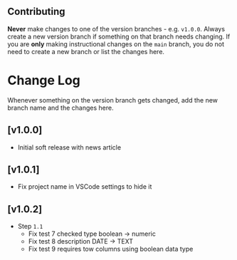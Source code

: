 ## Contributing

**Never** make changes to one of the version branches - e.g. `v1.0.0`. Always create a new version branch if something on that branch needs changing. If you are **only** making instructional changes on the `main` branch, you do not need to create a new branch or list the changes here.

# Change Log

Whenever something on the version branch gets changed, add the new branch name and the changes here.

## [v1.0.0]

- Initial soft release with news article

## [v1.0.1]

- Fix project name in VSCode settings to hide it

## [v1.0.2]

- Step `1.1`
  - Fix test 7 checked type boolean -> numeric
  - Fix test 8 description DATE -> TEXT
  - Fix test 9 requires tow columns using boolean data type
